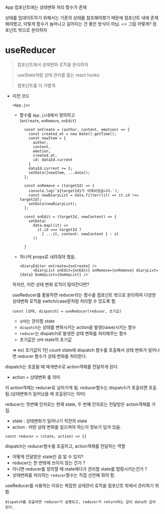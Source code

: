 App 컴포넌트에는 상태변화 처리 함수가 존재

상태를 업데이트하기 위해서는 기존의 상태를 참조해야했기 때문에 컴포넌트 내에 존재해야했고, 이렇게 함수가 늘어나고 길어지는 건 좋은 방식이 아님. => 그럼 어떻게? 컴포넌트 밖으로 분리하자



# useReducer

> 컴포넌트에서 상태변화 로직을 분리하자
>
> useState처럼 상태 관리를 돕는 react hooks
>
> 컴포넌트를 더 가볍게

- 이전 코드

  `<App.js>`

  - 함수를 `App.js`내에서 정의하고<br>(`onCreate`, `onRemove`, `onEdit`)

    ```react
      const onCreate = (author, content, emotion) => {
        const created_at = new Date().getTime();
        const newItem = {
          author,
          content,
          emotion,
          created_at,
          id: dataId.current
        }
        dataId.current += 1;
        setData([newItem, ...data]);
      };
    
      const onRemove = (targetId) => {
        console.log(`${targetId}가 삭제되었습니다.`);
        const newDiaryList = data.filter((it) => it.id !== targetId);
        setData(newDiaryList);
      };
    
      const onEdit = (targetId, newContent) => {
        setData(
          data.map((it) =>
            it.id === targetId ?
              { ...it, content: newContent } : it
          ))
    
      }
    ```

  - 하나씩 props로 내려줘야 했음.

    ```react
    <DiaryEditor onCreate={onCreate} />
          <DiaryList onEdit={onEdit} onRemove={onRemove} diaryList={data} DummyList={dummyList} />
    ```

  하지만, 이런 상태 변화 로직이 많아진다면?

  useReducer를 활용하면 reducer라는 함수를 컴포넌트 밖으로 분리하여 다양한 상태변화 로직을 switch/case문처럼 처리할 수 있도록 함.

  ```react
  const [상태, dispatch] = useReducer(reducer, 초기값)
  ```

  - `상태`는 관리할 state
  - `dispatch`는 상태를 변화시키는 action을 발생(raise)시키는 함수
  - `reducer`는 dispatch로 발생한 상태 변화를 처리해주는 함수
  - 초기값은 `상태` state의 초기값

  => ex) 초기값이 1인 count state에 dispatch 함수를 호출해서 상태 변화가 일어나면 reducer 함수가 상태 변화를 처리한다.

dispatch는 호출될 때 매개변수로 action객체를 전달하게 된다.

- action = 상태변화 를 의미 

이 action객체는 reducer로 날아가게 됨. reducer함수는  dispatch가 호출되면 호출됨.(상태변화가 일어났을 때 호출된다는 의미)

reducer는 첫번째 인자로는 현재 state, 두 번째 인자로는 전달받은 action객체를 가짐.

- state : 상태변화가 일어나기 직전의 state
- action : 어떤 상태 변화를 일으켜야 하는지 정보가 담겨 있음.

```react
const reducer = (state, action) => {}
```

dispatch는 reducer함수를 호출하고, action객체를 전달하는 역할

- 어떻게 전달받은 state인 걸 알 수 있지?
- reducer는 한 번밖에 쓰이지 않는 건가 ?
- 아니면 reducer를 정의할 때 state에다가 관리할 state를 맵핑시키는건가 ?
- 상태변화를 처리하는 `reducer`함수는 직접 선언해 줘야 함.

useReducer를 사용하는 이유는 복잡한 상태관리 로직을 컴포넌트 밖에서 관리하기 위함.



```
dispatch를 호출하면 reducer가 실행되고, reducer가 return하는 값이 data의 값이 된다.
```

